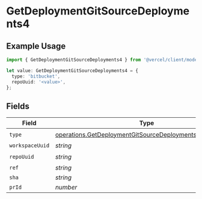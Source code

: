 # GetDeploymentGitSourceDeployments4

## Example Usage

```typescript
import { GetDeploymentGitSourceDeployments4 } from '@vercel/client/models/operations';

let value: GetDeploymentGitSourceDeployments4 = {
  type: 'bitbucket',
  repoUuid: '<value>',
};
```

## Fields

| Field           | Type                                                                                                                                 | Required           | Description |
| --------------- | ------------------------------------------------------------------------------------------------------------------------------------ | ------------------ | ----------- |
| `type`          | [operations.GetDeploymentGitSourceDeploymentsResponseType](../../models/operations/getdeploymentgitsourcedeploymentsresponsetype.md) | :heavy_check_mark: | N/A         |
| `workspaceUuid` | _string_                                                                                                                             | :heavy_minus_sign: | N/A         |
| `repoUuid`      | _string_                                                                                                                             | :heavy_check_mark: | N/A         |
| `ref`           | _string_                                                                                                                             | :heavy_minus_sign: | N/A         |
| `sha`           | _string_                                                                                                                             | :heavy_minus_sign: | N/A         |
| `prId`          | _number_                                                                                                                             | :heavy_minus_sign: | N/A         |
